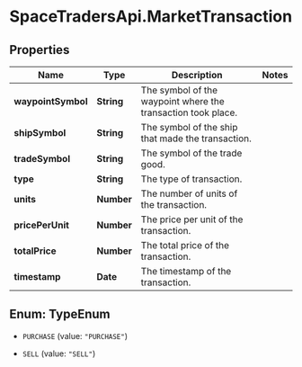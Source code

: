 # SpaceTradersApi.MarketTransaction

## Properties

Name | Type | Description | Notes
------------ | ------------- | ------------- | -------------
**waypointSymbol** | **String** | The symbol of the waypoint where the transaction took place. | 
**shipSymbol** | **String** | The symbol of the ship that made the transaction. | 
**tradeSymbol** | **String** | The symbol of the trade good. | 
**type** | **String** | The type of transaction. | 
**units** | **Number** | The number of units of the transaction. | 
**pricePerUnit** | **Number** | The price per unit of the transaction. | 
**totalPrice** | **Number** | The total price of the transaction. | 
**timestamp** | **Date** | The timestamp of the transaction. | 



## Enum: TypeEnum


* `PURCHASE` (value: `"PURCHASE"`)

* `SELL` (value: `"SELL"`)




